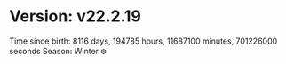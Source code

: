 # Version: v22.2.19
Time since birth: 8116 days, 194785 hours, 11687100 minutes, 701226000 seconds
Season: Winter ❄️
